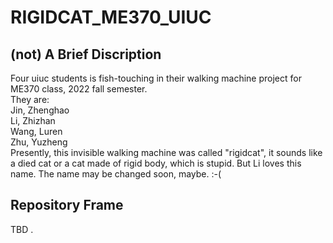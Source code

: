 # RIGIDCAT_ME370_UIUC
## (not) A Brief Discription  
Four uiuc students is fish-touching in their walking machine project for ME370 class, 2022 fall semester.  
They are:  
Jin, Zhenghao  
Li, Zhizhan  
Wang, Luren  
Zhu, Yuzheng  
Presently, this invisible walking machine was called "rigidcat", it sounds like a died cat or a cat made of rigid body, which is stupid. But Li loves this name. The name may be changed soon, maybe. :-(  
## Repository Frame
TBD
.
